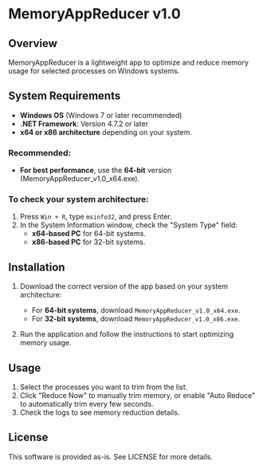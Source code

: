 # MemoryAppReducer v1.0

## Overview
MemoryAppReducer is a lightweight app to optimize and reduce memory usage for selected processes on Windows systems.

## System Requirements
- **Windows OS** (Windows 7 or later recommended)
- **.NET Framework**: Version 4.7.2 or later
- **x64 or x86 architecture** depending on your system.

### Recommended:
- **For best performance**, use the **64-bit** version (MemoryAppReducer_v1.0_x64.exe).

### To check your system architecture:
1. Press `Win + R`, type `msinfo32`, and press Enter.
2. In the System Information window, check the "System Type" field:
   - **x64-based PC** for 64-bit systems.
   - **x86-based PC** for 32-bit systems.

## Installation

1. Download the correct version of the app based on your system architecture:
   - For **64-bit systems**, download `MemoryAppReducer_v1.0_x64.exe`.
   - For **32-bit systems**, download `MemoryAppReducer_v1.0_x86.exe`.

2. Run the application and follow the instructions to start optimizing memory usage.

## Usage
1. Select the processes you want to trim from the list.
2. Click "Reduce Now" to manually trim memory, or enable "Auto Reduce" to automatically trim every few seconds.
3. Check the logs to see memory reduction details.

## License
This software is provided as-is. See LICENSE for more details.
